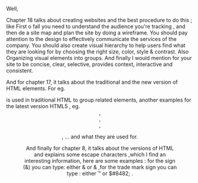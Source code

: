 Well,

Chapter 18 talks about creating websites and the best procedure to do this ; like First o fall you need to understand the audience you're tracking , and then de a site map and plan the site by doing a wireframe. You should pay attention to the design to effectively communicate the services of the company. You should also create visual hierarchy  to help users find what they are looking for by choosing the right size, color, style & contrast. Also Organizing visual elements into groups. 
And finally I would mention for your site to be concise, clear, selective, provides context, interactive and consistent.

And for chapter 17, it talks about the traditional and the new version of HTML elements. For eg. <div> is used in traditional HTML to group related elements, another examples for the latest version HTML5 , eg.  <header> , <article> , <nav> , <figure> , ...  and what they are used for.

And finally for chapter 8, it talks about the versions of HTML and explains some escape characters ,which I find an interesting information, here are some examples : for the sign (&) you can type: either &amp; or &#38; ,for the trade mark sign you can type : either &trade; or $#8482; .

 